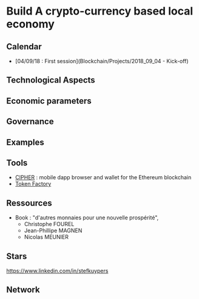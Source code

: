 
# Build A crypto-currency based local economy

## Calendar
- [04/09/18 : First session](Blockchain/Projects/2018_09_04 - Kick-off)

## Technological Aspects

## Economic parameters

## Governance

## Examples

## Tools
- [CIPHER](https://www.cipherbrowser.com/) : mobile dapp browser and wallet for the Ethereum blockchain 
- [Token Factory](http://tokenfactory.netlify.com)

   

## Ressources
- Book : "d'autres monnaies pour une nouvelle prospérité", 
  - Christophe FOUREL
  - Jean-Phillipe MAGNEN 
  - Nicolas MEUNIER


## Stars
  
https://www.linkedin.com/in/stefkuypers

## Network

